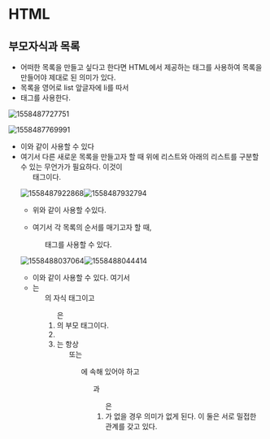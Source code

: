 # HTML

## 부모자식과 목록

- 어떠한 목록을 만들고 싶다고 한다면 HTML에서 제공하는 태그를 사용하여 목록을 만들어야 제대로 된 의미가 있다.
- 목록을 영어로 list 앞글자에 li를 따서 <li> 태그를 사용한다.

![1558487727751](C:\Users\student\AppData\Roaming\Typora\typora-user-images\1558487727751.png)

![1558487769991](C:\Users\student\AppData\Roaming\Typora\typora-user-images\1558487769991.png)

- 이와 같이 사용할 수 있다
- 여기서 다른 새로운 목록을 만들고자 할 때 위에 리스트와 아래의 리스트를 구분할 수 있는 무언가가 필요하다. 이것이 <ul> 태그이다.

![1558487922868](C:\Users\student\AppData\Roaming\Typora\typora-user-images\1558487922868.png)![1558487932794](C:\Users\student\AppData\Roaming\Typora\typora-user-images\1558487932794.png)

- 위와 같이 사용할 수있다.

- 여기서 각 목록의 순서를 매기고자 할 때, <ol> 태그를 사용할 수 있다.

![1558488037064](C:\Users\student\AppData\Roaming\Typora\typora-user-images\1558488037064.png)![1558488044414](C:\Users\student\AppData\Roaming\Typora\typora-user-images\1558488044414.png)

- 이와 같이 사용할 수 있다. 여기서 <li>는  <ol>의 자식 태그이고 <ol>은 <li>의 부모 태그이다.
- <li>는 항상 <ul> 또는 <ol>에 속해 있어야 하고 <ul>과 <ol>은 <li>가 없을 경우 의미가 없게 된다. 이 둘은 서로 밀접한 관계를 갖고 있다.

